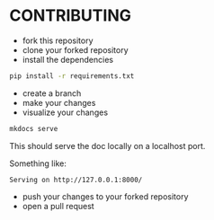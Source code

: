 # CONTRIBUTING

- fork this repository
- clone your forked repository
- install the dependencies

```bash
pip install -r requirements.txt
```

- create a branch
- make your changes
- visualize your changes

```bash
mkdocs serve
```

This should serve the doc locally on a localhost port.

Something like:

```
Serving on http://127.0.0.1:8000/
```

- push your changes to your forked repository
- open a pull request